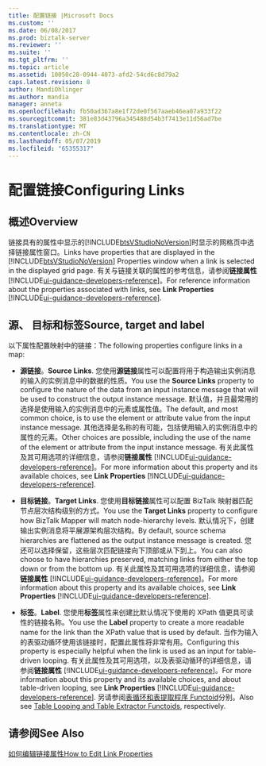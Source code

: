 ```yaml
---
title: 配置链接 |Microsoft Docs
ms.custom: ''
ms.date: 06/08/2017
ms.prod: biztalk-server
ms.reviewer: ''
ms.suite: ''
ms.tgt_pltfrm: ''
ms.topic: article
ms.assetid: 10050c28-0944-4073-afd2-54cd6c8d79a2
caps.latest.revision: 8
author: MandiOhlinger
ms.author: mandia
manager: anneta
ms.openlocfilehash: fb50ad367a8e1f72de0f567aaeb46ea07a933f22
ms.sourcegitcommit: 381e83d43796a345488d54b3f7413e11d56ad7be
ms.translationtype: MT
ms.contentlocale: zh-CN
ms.lasthandoff: 05/07/2019
ms.locfileid: "65355317"
---
```

# <a name="configuring-links"></a><span data-ttu-id="051a8-102">配置链接</span><span class="sxs-lookup"><span data-stu-id="051a8-102">Configuring Links</span></span>

## <a name="overview"></a><span data-ttu-id="051a8-103">概述</span><span class="sxs-lookup"><span data-stu-id="051a8-103">Overview</span></span>
<span data-ttu-id="051a8-104">链接具有的属性中显示的[!INCLUDE[btsVStudioNoVersion](../includes/btsvstudionoversion-md.md)]时显示的网格页中选择链接属性窗口。</span><span class="sxs-lookup"><span data-stu-id="051a8-104">Links have properties that are displayed in the [!INCLUDE[btsVStudioNoVersion](../includes/btsvstudionoversion-md.md)] Properties window when a link is selected in the displayed grid page.</span></span> <span data-ttu-id="051a8-105">有关与链接关联的属性的参考信息，请参阅**链接属性** [!INCLUDE[ui-guidance-developers-reference](../includes/ui-guidance-developers-reference.md)]。</span><span class="sxs-lookup"><span data-stu-id="051a8-105">For reference information about the properties associated with links, see **Link Properties** [!INCLUDE[ui-guidance-developers-reference](../includes/ui-guidance-developers-reference.md)].</span></span> 

## <a name="source-target-and-label"></a><span data-ttu-id="051a8-106">源、 目标和标签</span><span class="sxs-lookup"><span data-stu-id="051a8-106">Source, target and label</span></span>  
 <span data-ttu-id="051a8-107">以下属性配置映射中的链接：</span><span class="sxs-lookup"><span data-stu-id="051a8-107">The following properties configure links in a map:</span></span>  
  
- <span data-ttu-id="051a8-108">**源链接**。</span><span class="sxs-lookup"><span data-stu-id="051a8-108">**Source Links**.</span></span> <span data-ttu-id="051a8-109">您使用**源链接**属性可以配置将用于构造输出实例消息的输入的实例消息中的数据的性质。</span><span class="sxs-lookup"><span data-stu-id="051a8-109">You use the **Source Links** property to configure the nature of the data from an input instance message that will be used to construct the output instance message.</span></span> <span data-ttu-id="051a8-110">默认值，并且最常用的选择是使用输入的实例消息中的元素或属性值。</span><span class="sxs-lookup"><span data-stu-id="051a8-110">The default, and most common choice, is to use the element or attribute value from the input instance message.</span></span> <span data-ttu-id="051a8-111">其他选择是名称的有可能，包括使用输入的实例消息中的属性的元素。</span><span class="sxs-lookup"><span data-stu-id="051a8-111">Other choices are possible, including the use of the name of the element or attribute from the input instance message.</span></span> <span data-ttu-id="051a8-112">有关此属性及其可用选项的详细信息，请参阅**链接属性** [!INCLUDE[ui-guidance-developers-reference](../includes/ui-guidance-developers-reference.md)]。</span><span class="sxs-lookup"><span data-stu-id="051a8-112">For more information about this property and its available choices, see **Link Properties** [!INCLUDE[ui-guidance-developers-reference](../includes/ui-guidance-developers-reference.md)].</span></span>
  
- <span data-ttu-id="051a8-113">**目标链接**。</span><span class="sxs-lookup"><span data-stu-id="051a8-113">**Target Links**.</span></span> <span data-ttu-id="051a8-114">您使用**目标链接**属性可以配置 BizTalk 映射器匹配节点层次结构级别的方式。</span><span class="sxs-lookup"><span data-stu-id="051a8-114">You use the **Target Links** property to configure how BizTalk Mapper will match node-hierarchy levels.</span></span> <span data-ttu-id="051a8-115">默认情况下，创建输出实例消息将平展源架构层次结构。</span><span class="sxs-lookup"><span data-stu-id="051a8-115">By default, source schema hierarchies are flattened as the output instance message is created.</span></span> <span data-ttu-id="051a8-116">您还可以选择保留，这些层次匹配链接向下顶部或从下到上。</span><span class="sxs-lookup"><span data-stu-id="051a8-116">You can also choose to have hierarchies preserved, matching links from either the top down or from the bottom up.</span></span> <span data-ttu-id="051a8-117">有关此属性及其可用选项的详细信息，请参阅**链接属性** [!INCLUDE[ui-guidance-developers-reference](../includes/ui-guidance-developers-reference.md)]。</span><span class="sxs-lookup"><span data-stu-id="051a8-117">For more information about this property and its available choices, see **Link Properties** [!INCLUDE[ui-guidance-developers-reference](../includes/ui-guidance-developers-reference.md)].</span></span>
  
- <span data-ttu-id="051a8-118">**标签**。</span><span class="sxs-lookup"><span data-stu-id="051a8-118">**Label**.</span></span> <span data-ttu-id="051a8-119">您使用**标签**属性来创建比默认情况下使用的 XPath 值更具可读性的链接名称。</span><span class="sxs-lookup"><span data-stu-id="051a8-119">You use the **Label** property to create a more readable name for the link than the XPath value that is used by default.</span></span> <span data-ttu-id="051a8-120">当作为输入的表驱动循环使用该链接时，配置此属性将非常有用。</span><span class="sxs-lookup"><span data-stu-id="051a8-120">Configuring this property is especially helpful when the link is used as an input for table-driven looping.</span></span> <span data-ttu-id="051a8-121">有关此属性及其可用选项，以及表驱动循环的详细信息，请参阅**链接属性** [!INCLUDE[ui-guidance-developers-reference](../includes/ui-guidance-developers-reference.md)]。</span><span class="sxs-lookup"><span data-stu-id="051a8-121">For more information about this property and its available choices, and about table-driven looping, see **Link Properties** [!INCLUDE[ui-guidance-developers-reference](../includes/ui-guidance-developers-reference.md)].</span></span> <span data-ttu-id="051a8-122">另请参阅[表循环和表提取程序 Functoid](../core/table-looping-and-table-extractor-functoids.md)分别。</span><span class="sxs-lookup"><span data-stu-id="051a8-122">Also see [Table Looping and Table Extractor Functoids](../core/table-looping-and-table-extractor-functoids.md), respectively.</span></span>  
  
## <a name="see-also"></a><span data-ttu-id="051a8-123">请参阅</span><span class="sxs-lookup"><span data-stu-id="051a8-123">See Also</span></span>  
  [<span data-ttu-id="051a8-124">如何编辑链接属性</span><span class="sxs-lookup"><span data-stu-id="051a8-124">How to Edit Link Properties</span></span>](../core/how-to-edit-link-properties.md)